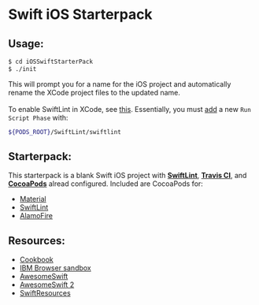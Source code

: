 # Swift iOS Starterpack


## Usage:
```bash
$ cd iOSSwiftStarterPack
$ ./init
```
This will prompt you for a name for the iOS project and automatically rename the XCode project files to the updated name. 
<br>
<br>
To enable SwiftLint in XCode, see [this](https://github.com/realm/SwiftLint/blob/master/README.md). Essentially, you must [add](http://www.runscriptbuildphase.com/) a new `Run Script Phase` with:
```bash
${PODS_ROOT}/SwiftLint/swiftlint
```


## Starterpack:
This starterpack is a blank Swift iOS project with [**SwiftLint**](https://github.com/realm/SwiftLint), [**Travis CI**](https://travis-ci.org/), and [**CocoaPods**](https://cocoapods.org/) alread configured. Included are CocoaPods for:
- [Material](https://github.com/CosmicMind/Material)
- [SwiftLint](https://github.com/realm/SwiftLint)
- [AlamoFire](https://github.com/Alamofire/Alamofire)


## Resources:
- [Cookbook](https://iswift.org/cookbook)
- [IBM Browser sandbox](https://swift.sandbox.bluemix.net/restricted?error=cookie#/repl)
- [AwesomeSwift](https://github.com/matteocrippa/awesome-swift)
- [AwesomeSwift 2](https://github.com/Wolg/awesome-swift)
- [SwiftResources](https://github.com/jamessugrue/swift-resources)
